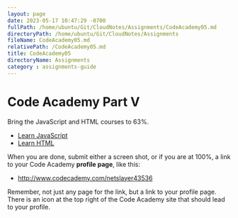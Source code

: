 ```yaml
---
layout: page
date: 2023-05-17 10:47:29 -0700
fullPath: /home/ubuntu/Git/CloudNotes/Assignments/CodeAcademy05.md
directoryPath: /home/ubuntu/Git/CloudNotes/Assignments
fileName: CodeAcademy05.md
relativePath: /CodeAcademy05.md
title: CodeAcademy05
directoryName: Assignments
category : assignments-guide
---
```


# Code Academy Part V

Bring the JavaScript and HTML courses to 63%.

- [Learn JavaScript](https://www.codecademy.com/learn/learn-javascript)
- [Learn HTML](https://www.codecademy.com/learn/learn-html)

When you are done, submit either a screen shot, or if you are at 100%, a link to your Code Academy **profile page**, like this:

- <http://www.codecademy.com/netslayer43536>

Remember, not just any page for the link, but a link to your profile page. There is an icon at the top right of the Code Academy site that should lead to your profile.
